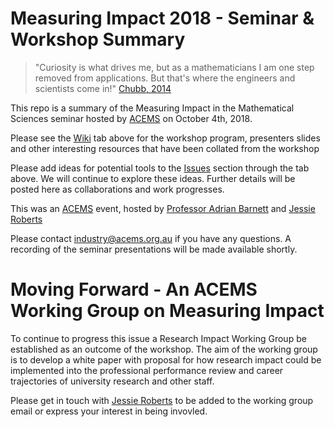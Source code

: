 # Measuring Impact 2018 - Seminar & Workshop Summary

> "Curiosity is what drives me, but as a mathematicians I am one step removed from applications. But that's where the engineers and scientists come in!" [Chubb, 2014](https://github.com/ACEMS/measuring_impact_2018/wiki/Resources-&-Presenters-Slides)

This repo is a summary of the Measuring Impact in the Mathematical Sciences seminar hosted by [ACEMS](acems.org.au) on October 4th, 2018.

Please see the [Wiki](https://github.com/ACEMS/measuring_impact_2018/wiki) tab above for the workshop program, presenters slides and other interesting resources that have been collated from the workshop

Please add ideas for potential tools to the [Issues](https://github.com/ACEMS/measuring_impact_2018/issues) section through the tab above. We will continue to explore these ideas. Further details will be posted here as collaborations and work progresses. 

This was an [ACEMS](www.acems.org.au) event, hosted by [Professor Adrian Barnett](https://github.com/agbarnett) and [Jessie Roberts](https://github.com/jesse-jesse)

Please contact industry@acems.org.au if you have any questions. A recording of the seminar presentations will be made available shortly. 

# Moving Forward - An ACEMS Working Group on Measuring Impact

To continue to progress this issue a Research Impact Working Group be established as an outcome of the workshop. The aim of the working group is to develop a white paper with proposal for how research impact could be implemented into the professional performance review and career trajectories of university research and other staff. 

Please get in touch with [Jessie Roberts](https://github.com/jesse-jesse) to be added to the working group email or express your interest in being invovled. 


